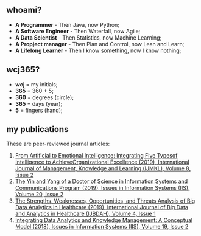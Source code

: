 ## whoami?
* **A Programmer** - Then Java, now Python;
* **A Software Engineer** - Then Waterfall, now Agile;
* **A Data Scientist** - Then Statistics, now Machine Learning;
* **A Propject manager** - Then Plan and Control, now Lean and Learn;
* **A Lifelong Learner** - Then I know something, now I know nothing;

## wcj365?
* **wcj** = my initials; 
* **365** = 360 + 5; 
* **360** = degrees (circle); 
* **365** = days (year); 
* **5** = fingers (hand); 

## my publications
These are peer-reviewed journal articles:
1. [From Artificial to Emotional Intelligence: Integrating Five Typesof Intelligence to AchieveOrganizational Excellence (2019), International Journal of Management, Knowledge and Learning (IJMKL), Volume 8, Issue 2](http://www.issbs.si/press/ISSN/2232-5697/8_125-144.pdf)
2. [The Yin and Yang of a Doctor of Science in Information Systems and Communications Program (2019), Issues in Information Systems (IIS), Volume 20, Issue 2](http://www.iacis.org/iis/2019/2_iis_2019_128-139.pdf)
3. [The Strengths, Weaknesses, Opportunities, and Threats Analysis of Big Data Analytics in Healthcare (2019), International Journal of Big Data and Analytics in Healthcare (IJBDAH), Volume 4, Issue 1](https://github.com/wcj365/wcj365.github.io/blob/master/docs/The-Strengths-Weaknesses-Opportunities-and-Threats-Analysis-of-Big-Data-Analytics-in-Healthcare.pdf)
4. [Integrating Data Analytics and Knowledge Management: A Conceptual Model (2018), Issues in Information Systems (IIS), Volume 19, Issue 2](http://www.iacis.org/iis/2018/2_iis_2018_208-216.pdf)

